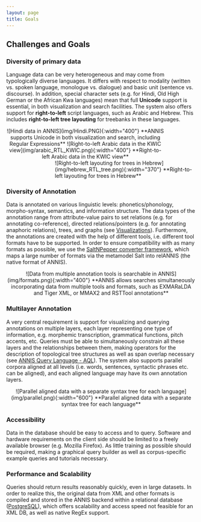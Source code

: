 ```yaml
---
layout: page
title: Goals
--- 
```

## Challenges and Goals

### Diversity of primary data

Language data can be very heterogeneous and may come from
typologically diverse languages. It differs with respect to modality
(written vs. spoken language, monologue vs. dialogue) and basic unit
(sentence vs. discourse). In addition, special character sets (e.g.
for Hindi, Old High German or the African Kwa languages) mean that full
**Unicode** support is essential, in both visualization and search facilities.
The system also offers support for **right-to-left**
script languages, such as Arabic and Hebrew. This includes **right-to-left
tree layouting** for treebanks in
these languages.

<div class="image_wrap" style="text-align:center; width:420px; float:left;">
![Hindi data in ANNIS](img/Hindi.PNG){:width="400"} 
**ANNIS supports Unicode in both visualization and search,
including Regular Expressions**  
![Right-to-left Arabic data in the KWIC view](img/arabic_RTL_KWIC.png){:width="400"} 
**Right-to-left Arabic data in the KWIC view**
</div>
<div class="image_wrap" style="width:375px; float: right;">
![Right-to-left layouting for trees in Hebrew](img/hebrew_RTL_tree.png){:width="370"} 
**Right-to-left layouting for trees in Hebrew**
</div>
<div style="clear:both;"></div>

### Diversity of Annotation

Data is annotated on various linguistic levels: phonetics/phonology,
morpho-syntax, semantics, and information structure.
The data types of the annotation range from attribute-value pairs to
set relations (e.g. for annotating co-reference), directed
relations/pointers (e.g. for annotating anaphoric relations), trees,
and graphs (see [Visualizations](visualizations.html)).
Furthermore, the annotations are created with the help of different
tools, i.e. different tool formats have to be supported. In order to ensure
compatibility with as many formats as possible, we use the [SaltNPepper converter framework](http://u.hu-berlin.de/saltnpepper),
which maps a large number of formats via the metamodel Salt into relANNIS (the native format of ANNIS).

<div class="image_wrap" style="text-align:center;">
![Data from multiple annotation tools is searchable in ANNIS](img/formats.png){:width="400"}  
**ANNIS allows searches simultaneously incorporating data from multiple tools and formats,
such as EXMARaLDA and Tiger XML, or MMAX2 and RSTTool annotations**  
</div>

### Multilayer Annotation
A very central requirement is support for visualizing and querying
annotations on multiple layers, each layer representing one type of
information, e.g. morphemic transcription, grammatical functions, pitch
accents, etc. Queries must be able to simultaneously constrain all
these layers and the relationships between them, making operators for
the description of topological tree structures as well as span overlap
necessary (see [ANNIS Query Language - AQL](aql.html)).
The system also supports parallel corpora aligned at all levels (i.e. words, sentences, syntactic phrases etc. can be aligned), and each aligned language may have its own annotation layers.

<div class="image_wrap" style="text-align:center;">
![Parallel aligned data with a separate syntax tree for each language](img/parallel.png){:width="600"}  
**Parallel aligned data with a separate syntax tree for each language**  
</div>

### Accessibility

Data in the database should be easy to access and to query. Software
and hardware requirements on the client side should be limited to a
freely available browser (e.g. Mozilla Firefox). As little training as
possible should be required, making a graphical query builder as well
as corpus-specific example queries and tutorials necessary.


### Performance and Scalability

Queries should return results reasonably quickly, even in large datasets. In order to realize this, the original data from XML and other formats is compiled and stored in the ANNIS backend within a relational database ([PostgreSQL](http://www.postgresql.org/)),
which offers scalability and access speed not feasible for an XML DB,
as well as native RegEx support.
